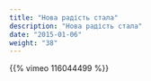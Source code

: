 ```yaml
---
title: "Нова радість стала"
description: "Нова радість стала"
date: "2015-01-06"
weight: "38"
---
```


{{% vimeo 116044499 %}}
